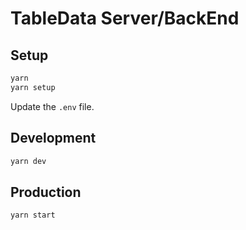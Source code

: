 # TableData Server/BackEnd

## Setup

```sh
yarn
yarn setup
```

Update the `.env` file.

## Development

```sh
yarn dev
```

## Production

```sh
yarn start
```
